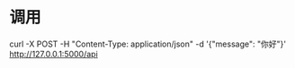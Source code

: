 # 调用
curl -X POST -H "Content-Type: application/json" -d '{"message": "你好"}' http://127.0.0.1:5000/api
